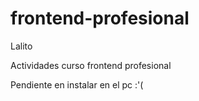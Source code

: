 frontend-profesional
====================

Lalito

Actividades curso frontend profesional

Pendiente en instalar en el pc :'(
